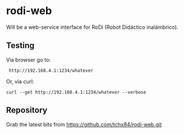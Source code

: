 rodi-web
========

Will be a web-service interface for RoDi (Robot Didáctico inalámbrico).

Testing
-------

Via browser go to:

```
 http://192.168.4.1:1234/whatever
```

Or, via curl:

```
curl --get http://192.168.4.1:1234/whatever --verbose
```

Repository
----------

Grab the latest bits from https://github.com/tchx84/rodi-web.git

